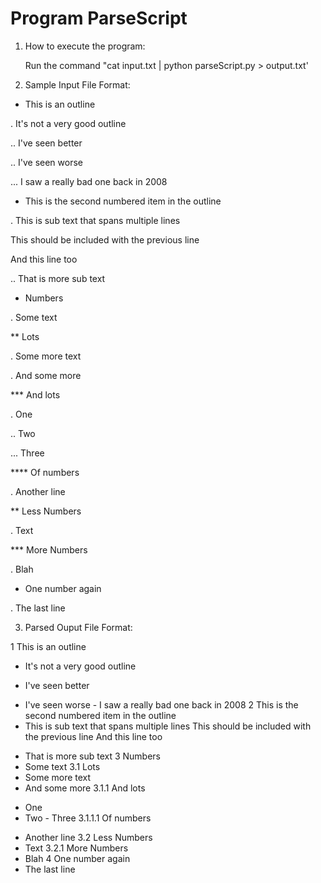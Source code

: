 # Program ParseScript

1) How to execute the program:

   Run the command "cat input.txt | python parseScript.py > output.txt'

2) Sample Input File Format:
 
* This is an outline
 
. It's not a very good outline
 
.. I've seen better
 
.. I've seen worse
 
... I saw a really bad one back in 2008
 
* This is the second numbered item in the outline
 
. This is sub text that spans multiple lines
 
This should be included with the previous line
 
And this line too
 
.. That is more sub text
 
* Numbers
 
. Some text
 
** Lots
 
. Some more text
 
. And some more
 
*** And lots
 
. One
 
.. Two
 
... Three
 
**** Of numbers
 
. Another line
 
** Less Numbers
 
. Text
 
*** More Numbers
 
. Blah
 
* One number again
 
. The last line
 
3) Parsed Ouput File Format:
 
1 This is an outline
  + It's not a very good outline
   - I've seen better
   + I've seen worse
    - I saw a really bad one back in 2008
2 This is the second numbered item in the outline
  + This is sub text that spans multiple lines
    This should be included with the previous line
    And this line too
   - That is more sub text
3 Numbers
  - Some text
3.1 Lots
  - Some more text
  - And some more
3.1.1 And lots
  + One
   + Two
    - Three
3.1.1.1 Of numbers
  - Another line
3.2 Less Numbers
  - Text
3.2.1 More Numbers
  - Blah
4 One number again
  - The last line



